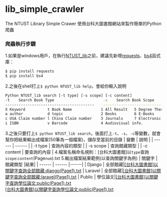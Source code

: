 # lib_simple_crawler

The NTUST Library Simple Crawer 使用台科大圖書館網站來製作簡單的Python爬蟲

### 爬蟲執行步驟
1.如果是windows用戶，在執行[NTUST_lib](/NTUST_lib)之前，建議先新增[requests](http://docs.python-requests.org/en/master/)、[bs4](https://www.crummy.com/software/BeautifulSoup/bs4/doc/)函式庫：
```sh
$ pip install requests
$ pip install bs4
```
2.之後在shell打上`$ python NTUST_lib help`，會給你輸入說明
```sh
Python NTUST_lib search [-t type] [-s scope] [-c content]
-t    Search Book Type                      -s    Search Book Scope
----------------------------------------    ----------------------------------
X Keyword          t Book Name             1 All Result   5 Degree Thesis
a author           d topic                 2 Books        6 E-Books
c USA Claim number l China Claim number    3 Journals     7 Electronic Journal
i ISBN             v Barcode               4 Audiovisual info.
```
3.之後只要打上`$ python NTUST_lib search`，後面打上`-t`、`-s`、`-c`等變數，就會幫你把結果輸出成檔案(50筆為一個檔案)，儲存至當前的目錄
| 變數 | 說明 |
| ------ | ------ |
| -t type | 查詢內容的類型 |
| -s scope | 查詢館藏類型 |
| -c content | 要查詢的內容 |
4.檔案名稱命名規則：[台科大圖書館]以`type`查詢`scope`:`content`(Page`num`).txt
5.輸出檔案結果範例(以查詢關鍵字為例)
| 關鍵字 | 館藏類型 |結果|
| ------ | ------ |------|
| Django | 全部館藏|[[台科大圖書館]以關鍵字查詢全部館藏:django(Page1).txt][result-django]
| Laravel | 全部館藏|[[台科大圖書館]以關鍵字查詢全部館藏:laravel(Page1).txt][result-laravel]
| Public | 學位論文|[[台科大圖書館]以關鍵字查詢學位論文:public(Page1).txt][result-public1] <br /> [[台科大圖書館]以關鍵字查詢學位論文:public(Page1).txt][result-public1]

   [result-django]: </NTUST_lib/sample/[台科大圖書館]以關鍵字查詢全部館藏:django(Page1).txt>
   [result-laravel]: </NTUST_lib/sample/[台科大圖書館]以關鍵字查詢全部館藏:laravel(Page1).txt>
   [result-public1]: </NTUST_lib/sample/[台科大圖書館]以關鍵字查詢學位論文:public(Page1).txt>

